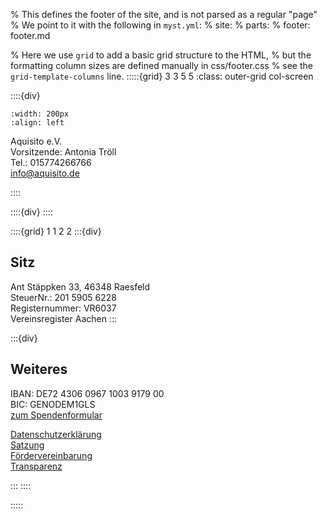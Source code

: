 % This defines the footer of the site, and is not parsed as a regular "page"
% We point to it with the following in `myst.yml`:
% site:
% parts:
% footer: footer.md

% Here we use `grid` to add a basic grid structure to the HTML,
% but the formatting column sizes are defined manually in css/footer.css
% see the `grid-template-columns` line.
:::::{grid} 3 3 5 5
:class: outer-grid col-screen

<!-- Project description -->

::::{div}

```{image} images/Logo21_dark_ohneHintergrund.svg
:width: 200px
:align: left
```

Aquisito e.V.\
Vorsitzende: Antonia Tröll\
Tel.: 015774266766\
info@aquisito.de

::::

<!-- Spacer between project description and links columns -->

::::{div}
::::

::::{grid} 1 1 2 2
:::{div}
## Sitz
Ant Stäppken 33, 46348 Raesfeld\
SteuerNr.: 201 5905 6228\
Registernummer: VR6037\
Vereinsregister Aachen 
:::

:::{div}
## Weiteres
IBAN: DE72 4306 0967 1003 9179 00\
BIC: GENODEM1GLS\
[zum Spendenformular](donations)


[Datenschutzerklärung](datenschutz)\
[Satzung](satzung)\
[Fördervereinbarung](foerdervereinbarung)\
[Transparenz](transparenz)


:::
::::

:::::
